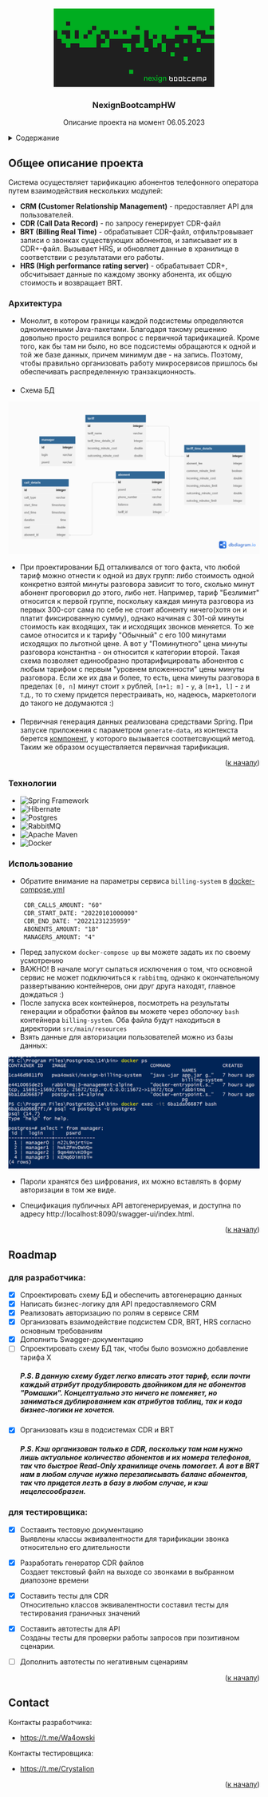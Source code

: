<a name="readme-top"></a>
<!-- PROJECT LOGO -->
<br />
<div align="center">
  <a href="https://github.com/pwa4owski/NexignBootcampHW/tree/CDR">
    <img src="images/bootcamp.png" alt="Logo">
  </a>

  <h3 align="center">NexignBootcampHW</h3>
   <p align="center">
    Описание проекта на момент 06.05.2023</p>
</div>


<!-- TABLE OF CONTENTS -->
<details>
  <summary>Содержание</summary>
  <ol>
    <li>
      <a href="#about-the-project">О проекте</a>
    </li>
    <li><a href="#roadmap">Roadmap</a></li>
    <li><a href="#contact">Контакты</a>
    </li>
  </ol>
</details>



<!-- ABOUT THE PROJECT -->
## Общее описание проекта

Система осуществляет тарификацию абонентов телефонного оператора путем взаимодействия нескольких модулей:
* **CRM (Customer Relationship Management)** - предоставляет API для пользователей. 
* **CDR (Call Data Record)** - по запросу генерирует CDR-файл
* **BRT (Billing Real Time)** - обрабатывает CDR-файл, отфильтровывает записи о звонках существующих абонентов, и записывает их в CDR+-файл. Вызывает HRS, и обновляет данные в хранилище в соответствии с результатами его работы.
* **HRS (High performance rating server)**  - обрабатывает CDR+, обсчитывает данные по каждому звонку абонента, их общую стоимость и возвращает BRT.

### Архитектура

* Монолит, в котором границы каждой подсистемы определяются одноименными Java-пакетами.
Благодаря такому решению довольно просто решился вопрос с первичной тарификацией. Кроме того, как бы там ни было,
но все подсистемы обращаются к одной и той же базе данных, причем минимум две - на запись.
Поэтому, чтобы правильно организовать работу микросервисов пришлось бы обеспечивать распределенную транзакционность.
####
* Схема БД
<img src="images/database-schema.png"/>

* При проектировании БД отталкивался от того факта, что любой тариф можно отнести к одной из двух групп:
либо стоимость одной конкретно взятой минуты разговора зависит то того, сколько минут абонент проговорил до этого, либо нет. 
Например, тариф "Безлимит" относится к первой группе, поскольку каждая минута разговора из первых 300-сот сама по себе не стоит 
абоненту ничего(хотя он и платит фиксированную сумму), однако начиная с 301-ой минуты стоимость как входящих, так и исходящих звонков
меняется. То же самое относится и к тарифу "Обычный" с его 100 минутами исходящих по льготной цене. А вот у "Поминутного" цена минуты
разговора константна - он относится к категории второй.
Такая схема позволяет единообразно протарифицировать абонентов с любым тарифом с первым "уровнем вложенности" цены минуты разговора.
Если же их два и более, то есть, цена минуты разговора в пределах ``[0, n]`` минут стоит ``x`` рублей, ``[n+1; m]`` - ``y``, а ``[m+1, l]`` - ``z`` и т.д., то 
то схему придется перестраивать, но, надеюсь, маркетологи до такого не додумаются :)
####
* Первичная генерация данных реализована средствами Spring. При запуске приложения с параметром ``generate-data``, 
из контекста берется [компонент](https://github.com/pwa4owski/NexignBootcampHW/blob/master/src/main/java/nexign/bootcamp/util/DataGenerationService.java), 
у которого вызывается соответсвующий метод. Таким же образом осуществляется первичная тарификация.
<p align="right">(<a href="#readme-top">к началу</a>)</p>

### Технологии

* ![Spring Framework](https://img.shields.io/badge/spring-%236DB33F.svg?style=for-the-badge&logo=spring&logoColor=white)
* ![Hibernate](https://img.shields.io/badge/Hibernate-59666C?style=for-the-badge&logo=Hibernate&logoColor=white)
* ![Postgres](https://img.shields.io/badge/postgres-%23316192.svg?style=for-the-badge&logo=postgresql&logoColor=white)
* ![RabbitMQ](https://img.shields.io/badge/Rabbitmq-FF6600?style=for-the-badge&logo=rabbitmq&logoColor=white)
* ![Apache Maven](https://img.shields.io/badge/Apache%20Maven-C71A36?style=for-the-badge&logo=Apache%20Maven&logoColor=white)
* ![Docker](https://img.shields.io/badge/docker-%230db7ed.svg?style=for-the-badge&logo=docker&logoColor=white)

### Использование

* Обратите внимание на параметры сервиса ``billing-system`` в [docker-compose.yml](https://github.com/pwa4owski/NexignBootcampHW/blob/master/docker-compose.yml)
     ```` #параметры генерации данных
      CDR_CALLS_AMOUNT: "60"
      CDR_START_DATE: "20220101000000"
      CDR_END_DATE: "20221231235959"
      ABONENTS_AMOUNT: "18"
      MANAGERS_AMOUNT: "4" 
  
*  Перед запуском ``docker-compose up`` вы можете задать их по своему усмотрению 
* ВАЖНО! В начале могут сыпаться исключения о том, что основной сервис не может подключиться к `rabbitmq`, однако к окончательному
развертыванию контейнеров, они друг друга находят, главное дождаться :)
* После запуска всех контейнеров, посмотреть на результаты генерации и обработки файлов вы можете 
 через оболочку ``bash`` контейнера ``billing-system``. Оба файла будут находиться в директории `src/main/resources` 
* Взять данные для авторизации пользователей можно из базы данных:
 <img src="images/login_credentials.png"/>
 
* Пароли хранятся без шифрования, их можно вставлять в форму авторизации в том же виде.

* Спецификация публичных API автогенерируемая, и доступна по адресу http://localhost:8090/swagger-ui/index.html.

<p align="right">(<a href="#readme-top">к началу</a>)</p>

<!-- ROADMAP -->
## Roadmap

### для разработчика:
- [x] Спроектировать схему БД и обеспечить автогенерацию данных
- [x] Написать бизнес-логику для API предоставляемого CRM
- [x] Реализовать авторизацию по ролям в сервисе CRM
- [x] Организовать взаимодействие подсистем CDR, BRT, HRS согласно основным требованиям
- [x] Дополнить Swagger-документацию
- [ ] Спроектировать схему БД так, чтобы было возможно добавление тарифа X
    ##### P.S. В данную схему будет легко вписать этот тариф, если почти каждый атрибут продублировать двойником для не абонентов "Ромашки". Концептуально это ничего не поменяет, но заниматься дублированием как атрибутов таблиц, так и кода бизнес-логики не хочется.
- [x] Организовать кэш в подсистемах CDR и BRT
  ##### P.S. Кэш организован только в CDR, поскольку там нам нужно лишь актуальное количество абонентов и их номера телефонов, так что быстрое Read-Only хранилище очень помогает. А вот в BRT нам в любом случае нужно перезаписывать баланс абонентов, так что придется  лезть в базу в любом случае, и кэш нецелесообразен.

### для тестировщика:
- [x] Составить тестовую документацию <br/>
    Выявлены классы эквивалентности для тарификации звонка относительно его длительности
- [x] Разработать генератор CDR файлов <br/>
    Создает текстовый файл на выходе со звонками в выбранном диапозоне времени
- [x] Составить тесты для CDR <br/>
    Относительно классов эквивалентности составил тесты для тестирования граничных значений 
- [x] Составить автотесты для API <br/>
    Созданы тесты для проверки работы запросов при позитивном сценарии.
- [ ] Дополнить автотесты по негативным сценариям <br/>



<p align="right">(<a href="#readme-top">к началу</a>)</p>


<!-- CONTACT -->
## Contact

Контакты разработчика:
* https://t.me/Wa4owski

Контакты тестировщика:
* https://t.me/Crystalion

<p align="right">(<a href="#readme-top">к началу</a>)</p>


